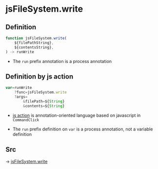 # jsFileSystem.write

## Definition

```js.js
function jsFileSystem.write(
	${filePathString},
	${contentsString},
) -> runWrite
```

- The `run` prefix annotation is a process annotation
## Definition by js action

```js.js
var=runWrite
	?func=jsFileSystem.write
	?args=
		&filePath=${String}
		&contents=${String}
```

- [js action](#) is annotation-oriented language based on javascript in `CommandClick`

- The `run` prefix definition on `var` is a process annotation, not a variable definition

## Src

-> [jsFileSystem.write](https://github.com/puutaro/CommandClick/blob/master/app/src/main/java/com/puutaro/commandclick/fragment_lib/terminal_fragment/js_interface/file/JsFileSystem.kt#L57)


